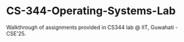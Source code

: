 # CS-344-Operating-Systems-Lab
Walkthrough of assignments provided in CS344 lab @ IIT, Guwahati - CSE'25.
